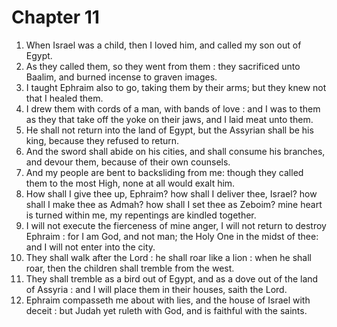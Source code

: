 # Chapter 11

1. When Israel was a child, then I loved him, and called my son out of Egypt.
2. As they called them, so they went from them : they sacrificed unto Baalim, and burned incense to graven images.
3. I taught Ephraim also to go, taking them by their arms; but they knew not that I healed them.
4. I drew them with cords of a man, with bands of love : and I was to them as they that take off the yoke on their jaws, and I laid meat unto them.
5. He shall not return into the land of Egypt, but the Assyrian shall be his king, because they refused to return.
6. And the sword shall abide on his cities, and shall consume his branches, and devour them, because of their own counsels.
7. And my people are bent to backsliding from me: though they called them to the most High, none at all would exalt him.
8. How shall I give thee up, Ephraim? how shall I deliver thee, Israel? how shall I make thee as Admah? how shall I set thee as Zeboim? mine heart is turned within me, my repentings are kindled together.
9. I will not execute the fierceness of mine anger, I will not return to destroy Ephraim : for I am God, and not man; the Holy One in the midst of thee: and I will not enter into the city.
10. They shall walk after the Lord : he shall roar like a lion : when he shall roar, then the children shall tremble from the west.
11. They shall tremble as a bird out of Egypt, and as a dove out of the land of Assyria : and I will place them in their houses, saith the Lord.
12. Ephraim compasseth me about with lies, and the house of Israel with deceit : but Judah yet ruleth with God, and is faithful with the saints.

